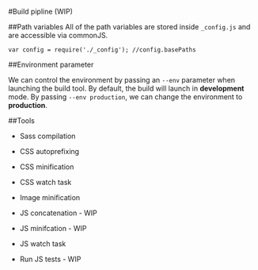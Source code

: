 #Build pipline (WIP)


##Path variables
All of the path variables are stored inside `_config.js` and are accessible via commonJS.

```
var config = require('./_config'); //config.basePaths
```

##Environment parameter

We can control the environment by passing an `--env` parameter when launching the build tool. By default, the build will launch in **development** mode. By passing `--env production`, we can change the environment to **production**.

##Tools

- Sass compilation
- CSS autoprefixing
- CSS minification
- CSS watch task

- Image minification

- JS concatenation - WIP
- JS minifcation - WIP
- JS watch task

- Run JS tests - WIP